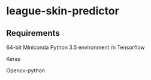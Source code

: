 # league-skin-predictor

## Requirements
64-bit Miniconda Python 3.5 environment /n
Tensorflow

Keras

Opencv-python
